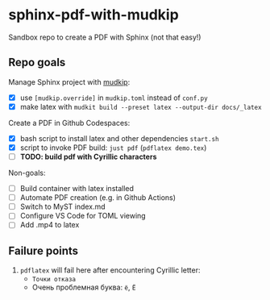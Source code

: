 # sphinx-pdf-with-mudkip

Sandbox repo to create a PDF with Sphinx (not that easy!)

## Repo goals

Manage Sphinx project with [mudkip](https://github.com/vberlier/mudkip):

- [x] use `[mudkip.override]` in `mudkip.toml` instead of `conf.py`
- [x] make latex with `mudkit build --preset latex --output-dir docs/_latex`

Create a PDF in Github Codespaces:

- [x] bash script to install latex and other dependencies `start.sh`
- [x] script to invoke PDF build: `just pdf` (`pdflatex demo.tex`)
- [ ] **TODO: build pdf with Cyrillic characters**

Non-goals:

- [ ] Build container with latex installed
- [ ] Automate PDF creation (e.g. in Github Actions)
- [ ] Switch to MyST index.md
- [ ] Configure VS Code for TOML viewing
- [ ] Add .mp4 to latex

## Failure points

1. `pdflatex` will fail here after encountering Cyrillic letter:
   - `Точки отказа`
   - Очень проблемная буква: `ё`, `Ё`
